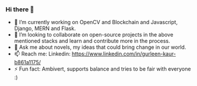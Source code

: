 ### Hi there 👋
- 🔭 I’m currently working on OpenCV and Blockchain and Javascript, Django, MERN and Flask.
- 👯 I’m looking to collaborate on open-source projects in the above mentioned stacks and learn and contribute more in the process.
- 💬 Ask me about novels, my ideas that could bring change in our world.
- 📫 Reach me: Linkedin: https://www.linkedin.com/in/gurleen-kaur-b861a1175/
- ⚡ Fun fact: Ambivert, supports balance and tries to be fair with everyone :)
